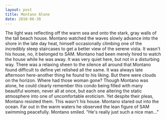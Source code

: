 ```yaml
---
layout: post
title: Montano Alone
date: 2010-06-30
---
```

The light was reflecting off the warm sea and onto the stark, gray walls of
      the tall beach house. Montano watched the waves slowly advance into the shore in the late day
      heat, himself occasionally climbing one of the incredibly steep staircases to get a better
      view of the serene vista. It wasn't his house, no, it belonged to SAM. Montano had been merely
      hired to watch the house while he was away.    It was very quiet here, but
      not in a disturbing way. There was a relaxing sheen to the silence all around that Montano
      found difficult to define yet relished all the same. It was always late afternoon here-another
      thing he found to his liking.    But there were clouds on the horizon.
      Where had those woman gone? Though Montano was alone, he could clearly remember this condo
      being filled with many beautiful women, never all at once, but each one altering the static
      atmosphere into one of uncomfortable eroticism. Yet despite their pleas, Montano resisted
      them. This wasn't his house.    Montano stared out into the ocean. Far out
      in the warm waters he observed the lean figure of SAM swimming peacefully. Montano
      smiled.    "He's really just such a nice man..."